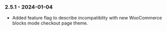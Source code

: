 ### 2.5.1 - 2024-01-04
* Added feature flag to describe incompatiblity with new WooCommerce blocks mode checkout page theme.

